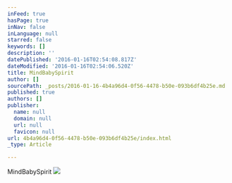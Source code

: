 ```yaml
---
inFeed: true
hasPage: true
inNav: false
inLanguage: null
starred: false
keywords: []
description: ''
datePublished: '2016-01-16T02:54:08.817Z'
dateModified: '2016-01-16T02:54:06.520Z'
title: MindBabySpirit
author: []
sourcePath: _posts/2016-01-16-4b4a96d4-0f56-4478-b50e-093b6df4b25e.md
published: true
authors: []
publisher:
  name: null
  domain: null
  url: null
  favicon: null
url: 4b4a96d4-0f56-4478-b50e-093b6df4b25e/index.html
_type: Article

---
```

MindBabySpirit
![](https://the-grid-user-content.s3-us-west-2.amazonaws.com/eac95583-90e4-4f3d-bb09-5424b4578f2c.jpg)